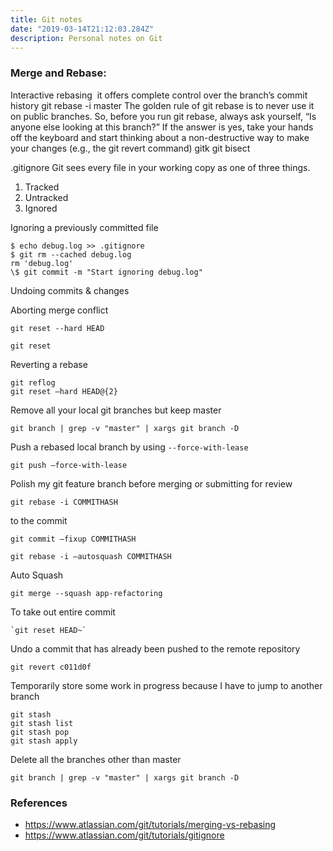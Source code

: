 ```yaml
---
title: Git notes
date: "2019-03-14T21:12:03.284Z"
description: Personal notes on Git
---
```


### Merge and Rebase:

Interactive rebasing
 it offers complete control over the branch’s commit history
git rebase -i master
The golden rule of git rebase is to never use it on public branches.
So, before you run git rebase, always ask yourself, “Is anyone else looking at this branch?” If the answer is yes, take your hands off the keyboard and start thinking about a non-destructive way to make your changes (e.g., the git revert command)
gitk git bisect

.gitignore
Git sees every file in your working copy as one of three things.

1. Tracked
2. Untracked
3. Ignored

Ignoring a previously committed file

```
$ echo debug.log >> .gitignore
$ git rm --cached debug.log
rm 'debug.log'
\$ git commit -m "Start ignoring debug.log"
```

Undoing commits & changes

Aborting merge conflict

```
git reset --hard HEAD

git reset
```

Reverting a rebase

```
git reflog
git reset —hard HEAD@{2}
```

Remove all your local git branches but keep master

```
git branch | grep -v "master" | xargs git branch -D
```

Push a rebased local branch by using `--force-with-lease`

```
git push —force-with-lease
```

Polish my git feature branch before merging or submitting for review

```
git rebase -i COMMITHASH
```

to the commit

```
git commit —fixup COMMITHASH
```

```
git rebase -i —autosquash COMMITHASH
```

Auto Squash

```
git merge --squash app-refactoring
```

To take out entire commit

```
`git reset HEAD~`
```

Undo a commit that has already been pushed to the remote repository

```
git revert c011d0f
```

Temporarily store some work in progress because I have to jump to another branch

```
git stash
git stash list
git stash pop
git stash apply
```

Delete all the branches other than master

```
git branch | grep -v "master" | xargs git branch -D
```

### References

- https://www.atlassian.com/git/tutorials/merging-vs-rebasing
- https://www.atlassian.com/git/tutorials/gitignore
